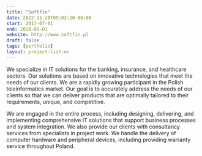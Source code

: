 ```yaml
---
title: "Softfin"
date: 2022-11-20T09:03:20-08:00
start: 2017-07-01
end: 2018-08-01
website: http://www.softfin.pl
draft: false
tags: [portfolio]
layout: project-list-en
---
```


We specialize in IT solutions for the banking, insurance, and healthcare sectors. Our solutions are based on innovative technologies that meet the needs of our clients. We are a rapidly growing participant in the Polish teleinformatics market. Our goal is to accurately address the needs of our clients so that we can deliver products that are optimally tailored to their requirements, unique, and competitive.

We are engaged in the entire process, including designing, delivering, and implementing comprehensive IT solutions that support business processes and system integration. We also provide our clients with consultancy services from specialists in project work. We handle the delivery of computer hardware and peripheral devices, including providing warranty service throughout Poland.